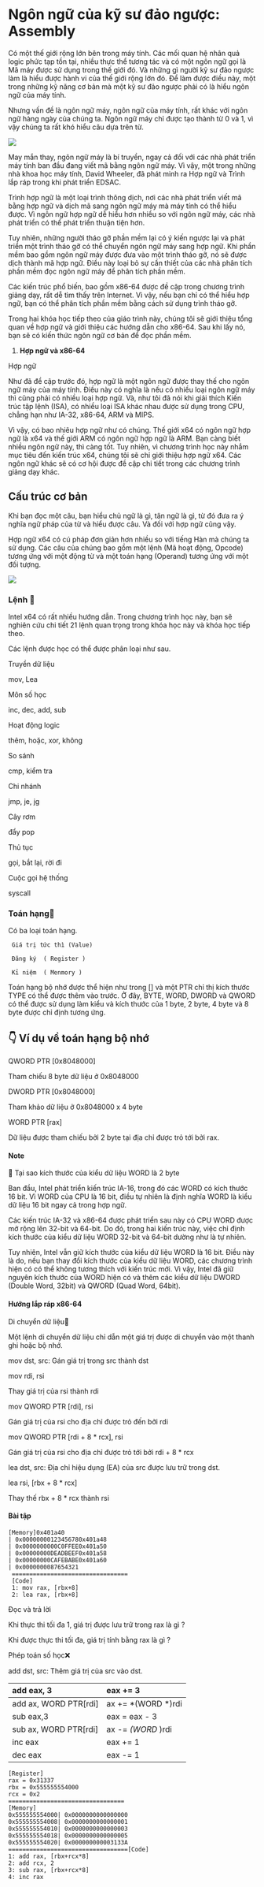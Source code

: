 # Ngôn ngữ của kỹ sư đảo ngược: Assembly

Có một thế giới rộng lớn bên trong máy tính. Các mối quan hệ nhân quả logic phức tạp tồn tại, nhiều thực thể tương tác và có một ngôn ngữ gọi là Mã máy được sử dụng trong thế giới đó. Và những gì người kỹ sư đảo ngược làm là hiểu được hành vi của thế giới rộng lớn đó. Để làm được điều này, một trong những kỹ năng cơ bản mà một kỹ sư đảo ngược phải có là hiểu ngôn ngữ của máy tính.

Nhưng vấn đề là ngôn ngữ máy, ngôn ngữ của máy tính, rất khác với ngôn ngữ hàng ngày của chúng ta. Ngôn ngữ máy chỉ được tạo thành từ 0 và 1, vì vậy chúng ta rất khó hiểu câu dựa trên từ.



![](../../.gitbook/assets/image%20%289%29.png)

May mắn thay, ngôn ngữ máy là bí truyền, ngay cả đối với các nhà phát triển máy tính ban đầu đang viết mã bằng ngôn ngữ máy. Vì vậy, một trong những nhà khoa học máy tính, David Wheeler, đã phát minh ra Hợp ngữ và Trình lắp ráp trong khi phát triển EDSAC.

Trình hợp ngữ là một loại trình thông dịch, nơi các nhà phát triển viết mã bằng hợp ngữ và dịch mã sang ngôn ngữ máy mà máy tính có thể hiểu được. Vì ngôn ngữ hợp ngữ dễ hiểu hơn nhiều so với ngôn ngữ máy, các nhà phát triển có thể phát triển thuận tiện hơn.

Tuy nhiên, những người tháo gỡ phần mềm lại có ý kiến ​​ngược lại và phát triển một trình tháo gỡ có thể chuyển ngôn ngữ máy sang hợp ngữ. Khi phần mềm bao gồm ngôn ngữ máy được đưa vào một trình tháo gỡ, nó sẽ được dịch thành mã hợp ngữ. Điều này loại bỏ sự cần thiết của các nhà phân tích phần mềm đọc ngôn ngữ máy để phân tích phần mềm.

Các kiến ​​trúc phổ biến, bao gồm x86-64 được đề cập trong chương trình giảng dạy, rất dễ tìm thấy trên Internet. Vì vậy, nếu bạn chỉ có thể hiểu hợp ngữ, bạn có thể phân tích phần mềm bằng cách sử dụng trình tháo gỡ.

Trong hai khóa học tiếp theo của giáo trình này, chúng tôi sẽ giới thiệu tổng quan về hợp ngữ và giới thiệu các hướng dẫn cho x86-64. Sau khi lấy nó, bạn sẽ có kiến ​​thức ngôn ngữ cơ bản để đọc phần mềm.





1. **Hợp ngữ và x86-64**

Hợp ngữ

Như đã đề cập trước đó, hợp ngữ là một ngôn ngữ được thay thế cho ngôn ngữ máy của máy tính. Điều này có nghĩa là nếu có nhiều loại ngôn ngữ máy thì cũng phải có nhiều loại hợp ngữ. Và, như tôi đã nói khi giải thích Kiến trúc tập lệnh \(ISA\), có nhiều loại ISA khác nhau được sử dụng trong CPU, chẳng hạn như IA-32, x86-64, ARM và MIPS.

Vì vậy, có bao nhiêu hợp ngữ như có chúng. Thế giới x64 có ngôn ngữ hợp ngữ là x64 và thế giới ARM có ngôn ngữ hợp ngữ là ARM. Bạn càng biết nhiều ngôn ngữ này, thì càng tốt. Tuy nhiên, vì chương trình học này nhắm mục tiêu đến kiến ​​trúc x64, chúng tôi sẽ chỉ giới thiệu hợp ngữ x64. Các ngôn ngữ khác sẽ có cơ hội được đề cập chi tiết trong các chương trình giảng dạy khác.

## Cấu trúc cơ bản

Khi bạn đọc một câu, bạn hiểu chủ ngữ là gì, tân ngữ là gì, từ đó đưa ra ý nghĩa ngữ pháp của từ và hiểu được câu. Và đối với hợp ngữ cũng vậy.

Hợp ngữ x64 có cú pháp đơn giản hơn nhiều so với tiếng Hàn mà chúng ta sử dụng. Các câu của chúng bao gồm một lệnh \(Mã hoạt động, Opcode\) tương ứng với một động từ và một toán hạng \(Operand\) tương ứng với một đối tượng.



![](../../.gitbook/assets/image%20%2810%29.png)

### Lệnh 🔫

Intel x64 có rất nhiều hướng dẫn. Trong chương trình học này, bạn sẽ nghiên cứu chi tiết 21 lệnh quan trọng trong khóa học này và khóa học tiếp theo.

Các lệnh được học có thể được phân loại như sau.

Truyền dữ liệu

mov, Lea

Môn số học

inc, dec, add, sub

Hoạt động logic

thêm, hoặc, xor, không

So sánh

cmp, kiểm tra

Chi nhánh

jmp, je, jg

Cây rơm

đẩy pop

Thủ tục

gọi, bắt lại, rời đi

Cuộc gọi hệ thống

syscall

### Toán hạng🎯

Có ba loại toán hạng.

```text
 Giá trị tức thì (Value)

 Đăng ký  ( Register )

 Kỉ niệm  ( Menmory )
```

Toán hạng bộ nhớ được thể hiện như trong \[\] và một PTR chỉ thị kích thước TYPE có thể được thêm vào trước. Ở đây, BYTE, WORD, DWORD và QWORD có thể được sử dụng làm kiểu và kích thước của 1 byte, 2 byte, 4 byte và 8 byte được chỉ định tương ứng.



## 👇 Ví dụ về toán hạng bộ nhớ

QWORD PTR \[0x8048000\]

Tham chiếu 8 byte dữ liệu ở 0x8048000

DWORD PTR \[0x8048000\]

Tham khảo dữ liệu ở 0x8048000 x 4 byte

WORD PTR \[rax\]

Dữ liệu được tham chiếu bởi 2 byte tại địa chỉ được trỏ tới bởi rax.



#### Note

🦜 Tại sao kích thước của kiểu dữ liệu WORD là 2 byte

Ban đầu, Intel phát triển kiến ​​trúc IA-16, trong đó các WORD có kích thước 16 bit. Vì WORD của CPU là 16 bit, điều tự nhiên là định nghĩa WORD là kiểu dữ liệu 16 bit ngay cả trong hợp ngữ.

Các kiến ​​trúc IA-32 và x86-64 được phát triển sau này có CPU WORD được mở rộng lên 32-bit và 64-bit. Do đó, trong hai kiến ​​trúc này, việc chỉ định kích thước của kiểu dữ liệu WORD 32-bit và 64-bit dường như là tự nhiên.

Tuy nhiên, Intel vẫn giữ kích thước của kiểu dữ liệu WORD là 16 bit. Điều này là do, nếu bạn thay đổi kích thước của kiểu dữ liệu WORD, các chương trình hiện có có thể không tương thích với kiến ​​trúc mới. Vì vậy, Intel đã giữ nguyên kích thước của WORD hiện có và thêm các kiểu dữ liệu DWORD \(Double Word, 32bit\) và QWORD \(Quad Word, 64bit\).

#### Hướng lắp ráp x86-64

Di chuyển dữ liệu🚚

Một lệnh di chuyển dữ liệu chỉ dẫn một giá trị được di chuyển vào một thanh ghi hoặc bộ nhớ.

mov dst, src: Gán giá trị trong src thành dst

mov rdi, rsi

Thay giá trị của rsi thành rdi

mov QWORD PTR \[rdi\], rsi

Gán giá trị của rsi cho địa chỉ được trỏ đến bởi rdi

mov QWORD PTR \[rdi + 8 \* rcx\], rsi

Gán giá trị của rsi cho địa chỉ được trỏ tới bởi rdi + 8 \* rcx

lea dst, src: Địa chỉ hiệu dụng \(EA\) của src được lưu trữ trong dst.

lea rsi, \[rbx + 8 \* rcx\]

Thay thế rbx + 8 \* rcx thành rsi



#### Bài tập



```text
[Memory]0x401a40 
| 0x00000000123456780x401a48
| 0x0000000000C0FFEE0x401a50 
| 0x00000000DEADBEEF0x401a58 
| 0x00000000CAFEBABE0x401a60 
| 0x0000000087654321
 =================================
 [Code]
 1: mov rax, [rbx+8]
 2: lea rax, [rbx+8]
```

Đọc và trả lời 

Khi thực thi tối đa 1, giá trị được lưu trữ trong rax là  gì ? 

Khi được thực thi tối đa, giá trị tính bằng rax là gì ? 



Phép toán số học❌

add dst, src: Thêm giá trị của src vào dst.



| add eax, 3 | eax += 3 |
| :--- | :--- |
| add ax, WORD PTR\[rdi\] | ax += \*\(WORD \*\)rdi |
| sub eax,3 | eax = eax - 3 |
| sub ax, WORD PTR\[rdi\] | ax -= _\(WORD_ \)rdi |
| inc eax | eax += 1 |
| dec eax | eax -= 1 |



```text
[Register]
rax = 0x31337
rbx = 0x555555554000
rcx = 0x2
=================================
[Memory]
0x555555554000| 0x0000000000000000
0x555555554008| 0x0000000000000001
0x555555554010| 0x0000000000000003
0x555555554018| 0x0000000000000005
0x555555554020| 0x000000000003133A
==================================[Code]
1: add rax, [rbx+rcx*8]
2: add rcx, 2
3: sub rax, [rbx+rcx*8]
4: inc rax
```






